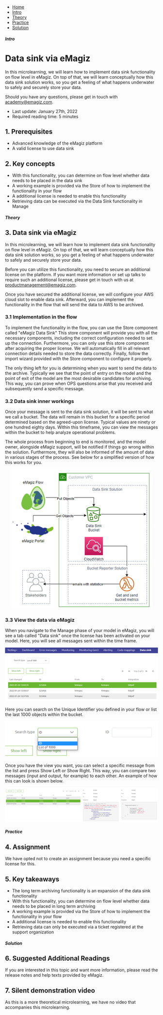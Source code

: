 <div class="ez-academy">
    <div class="ez-academy__body">
        <main class="micro-learning">
        <ul class="doc-nav">
            <li class="doc-nav__item"><a href="../../docs/microlearning/advanced-data-management-index" class="doc-nav__link">Home</a></li>
            <li class="doc-nav__item"><a href="#intro" class="doc-nav__link">Intro</a></li>
            <li class="doc-nav__item"><a href="#theory" class="doc-nav__link">Theory</a></li>
            <li class="doc-nav__item"><a href="#practice" class="doc-nav__link">Practice</a></li>
            <li class="doc-nav__item"><a href="#solution" class="doc-nav__link">Solution</a></li>
        </ul>

<div class="doc">

##### Intro

# Data sink via eMagiz

In this microlearning, we will learn how to implement data sink functionality on flow level in eMagiz. On top of that, we will learn conceptually how this data sink solution works, so you get a feeling of what happens underwater to safely and securely store your data.

Should you have any questions, please get in touch with academy@emagiz.com.

- Last update: January 27th, 2022
- Required reading time: 5 minutes

## 1. Prerequisites
- Advanced knowledge of the eMagiz platform
- A valid license to use data sink

## 2. Key concepts

- With this functionality, you can determine on flow level whether data needs to be placed in the data sink
- A working example is provided via the Store of how to implement the functionality in your flow
- A additional license is needed to enable this functionality
- Retrieving data can be executed via the Data Sink functionality in Manage


##### Theory
  
## 3. Data sink via eMagiz

In this microlearning, we will learn how to implement data sink functionality on flow level in eMagiz. On top of that, we will learn conceptually how this data sink solution works, so you get a feeling of what happens underwater to safely and securely store your data.

Before you can utilize this functionality, you need to secure an additional license on the platform. If you want more information or set up talks to require such an additional license, please get in touch with us at productmanagement@emagiz.com.

Once you have secured the additional license, we will configure your AWS cloud slot to enable data sink. Afterward, you can implement the functionality in the flow that will send the data to AWS to be archived.

### 3.1 Implementation in the flow

To implement the functionality in the flow, you can use the Store component called "eMagiz Data Sink" This store component will provide you with all the necessary components, including the correct configuration needed to set up the connection. Furthermore, you can only use this store component after acquiring the proper license. We will automatically fill in all relevant connection details needed to store the data correctly. Finally, follow the import wizard provided with the Store component to configure it properly.

The only thing left for you is determining when you want to send the data to the archive. Typically we see that the point of entry on the model and the point of exit of the model are the most desirable candidates for archiving. This way, you can prove when OPS questions arise that you received and subsequently send a specific message.

### 3.2 Data sink inner workings

Once your message is sent to the data sink solution, it will be sent to what we call a bucket. The data will remain in this bucket for a specific period determined based on the agreed-upon license. Typical values are ninety or one hundred eighty days. Within this timeframe, you can view the messages within the bucket to help analyze operational problems.

The whole process from beginning to end is monitored, and the model owner, alongside eMagiz support, will be notified if things go wrong within the solution. Furthermore, they will also be informed of the amount of data in various stages of the process. See below for a simplified version of how this works for you.

<p align="center"><img src="../../img/microlearning/advanced-data-management-data-sink-solution.png"></p>


### 3.3 View the data via eMagiz

When you navigate to the Manage phase of your model in eMagiz, you will see a tab called "Data sink" once the license has been activated on your model. Here, you will see all messages sent within the time frame.

<p align="center"><img src="../../img/microlearning/advanced-data-management-data-sink-data-sink-view-manage.png"></p>

Here you can search on the Unique Identifier you defined in your flow or list the last 1000 objects within the bucket. 

<p align="center"><img src="../../img/microlearning/advanced-data-management-data-sink-data-sink-search-options.png"></p>

Once you have the view you want, you can select a specific message from the list and press Show Left or Show Right. This way, you can compare two messages (input and output, for example) to each other. An example of how this can look is shown below.

<p align="center"><img src="../../img/microlearning/advanced-data-management-data-sink-data-sink-search-results.png"></p>

##### Practice

## 4. Assignment

We have opted not to create an assignment because you need a specific license for this.

## 5. Key takeaways

- The long term archiving functionality is an expansion of the data sink functionality
- With this functionality, you can determine on flow level whether data needs to be placed in long term archiving
- A working example is provided via the Store of how to implement the functionality in your flow
- A additional license is needed to enable this functionality
- Retrieving data can only be executed via a ticket registered at the support organization

##### Solution

## 6. Suggested Additional Readings

If you are interested in this topic and want more information, please read the release notes and help texts provided by eMagiz.

## 7. Silent demonstration video

As this is a more theoretical microlearning, we have no video that accompanies this microlearning.

</div>
</main>
</div>
</div>